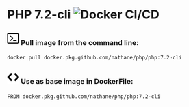 # PHP 7.2-cli ![Docker CI/CD](https://github.com/nathane/php/workflows/Docker%20CI/CD/badge.svg?branch=7.2-cli)

### ![Terminal](icons/terminal.svg) Pull image from the command line:

```
docker pull docker.pkg.github.com/nathane/php/php:7.2-cli
```

### ![Code](icons/code.svg) Use as base image in DockerFile:

```
FROM docker.pkg.github.com/nathane/php/php:7.2-cli
```

